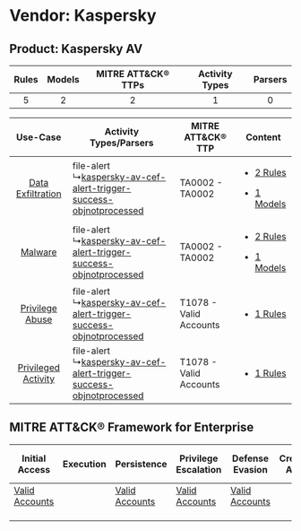 Vendor: Kaspersky
=================
Product: Kaspersky AV
---------------------
| Rules | Models | MITRE ATT&CK® TTPs | Activity Types | Parsers |
|:-----:|:------:|:------------------:|:--------------:|:-------:|
|   5   |   2    |         2          |       1        |    0    |

|    Use-Case    | Activity Types/Parsers    | MITRE ATT&CK® TTP          | Content    |
|:----:| ---- | ---- | ---- |
|   [Data Exfiltration](../../../UseCases/uc_data_exfiltration.md)   |  file-alert<br> ↳[kaspersky-av-cef-alert-trigger-success-objnotprocessed](Ps/pC_kasperskyavcefalerttriggersuccessobjnotprocessed.md)<br> | TA0002 - TA0002<br>        | [<ul><li>2 Rules</li></ul><ul><li>1 Models</li></ul>](RM/r_m_kaspersky_kaspersky_av_Data_Exfiltration.md) |
|    [Malware](../../../UseCases/uc_malware.md)    |  file-alert<br> ↳[kaspersky-av-cef-alert-trigger-success-objnotprocessed](Ps/pC_kasperskyavcefalerttriggersuccessobjnotprocessed.md)<br> | TA0002 - TA0002<br>        | [<ul><li>2 Rules</li></ul><ul><li>1 Models</li></ul>](RM/r_m_kaspersky_kaspersky_av_Malware.md)    |
|     [Privilege Abuse](../../../UseCases/uc_privilege_abuse.md)     |  file-alert<br> ↳[kaspersky-av-cef-alert-trigger-success-objnotprocessed](Ps/pC_kasperskyavcefalerttriggersuccessobjnotprocessed.md)<br> | T1078 - Valid Accounts<br> | [<ul><li>1 Rules</li></ul>](RM/r_m_kaspersky_kaspersky_av_Privilege_Abuse.md)    |
| [Privileged Activity](../../../UseCases/uc_privileged_activity.md) |  file-alert<br> ↳[kaspersky-av-cef-alert-trigger-success-objnotprocessed](Ps/pC_kasperskyavcefalerttriggersuccessobjnotprocessed.md)<br> | T1078 - Valid Accounts<br> | [<ul><li>1 Rules</li></ul>](RM/r_m_kaspersky_kaspersky_av_Privileged_Activity.md)    |

MITRE ATT&CK® Framework for Enterprise
--------------------------------------
| Initial Access                                                      | Execution | Persistence                                                         | Privilege Escalation                                                | Defense Evasion                                                     | Credential Access | Discovery | Lateral Movement | Collection | Command and Control | Exfiltration | Impact |
| ------------------------------------------------------------------- | --------- | ------------------------------------------------------------------- | ------------------------------------------------------------------- | ------------------------------------------------------------------- | ----------------- | --------- | ---------------- | ---------- | ------------------- | ------------ | ------ |
| [Valid Accounts](https://attack.mitre.org/techniques/T1078)<br><br> |           | [Valid Accounts](https://attack.mitre.org/techniques/T1078)<br><br> | [Valid Accounts](https://attack.mitre.org/techniques/T1078)<br><br> | [Valid Accounts](https://attack.mitre.org/techniques/T1078)<br><br> |                   |           |                  |            |                     |              |        |